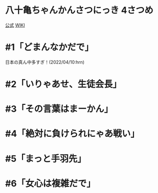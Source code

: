 # 八十亀ちゃんかんさつにっき 4さつめ

[公式](https://yatogame.nagoya/) 
[WIKI](https://ja.wikipedia.org/wiki/%E5%85%AB%E5%8D%81%E4%BA%80%E3%81%A1%E3%82%83%E3%82%93%E3%81%8B%E3%82%93%E3%81%95%E3%81%A4%E3%81%AB%E3%81%A3%E3%81%8D) 

# #1「どまんなかだで」

日本の真ん中多すぎ！(2022/04/10:hrn)

# #2「いりゃあせ、生徒会長」

# #3「その言葉はまーかん」

# #4「絶対に負けられにゃあ戦い」

# #5「まっと手羽先」

# #6「女心は複雑だで」
